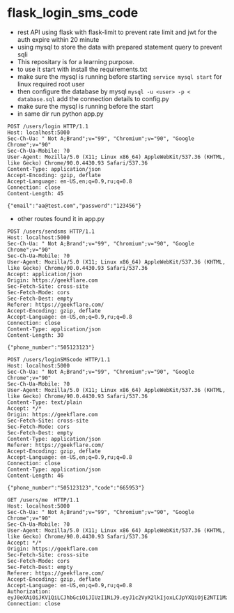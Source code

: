 # flask_login_sms_code
* rest API using flask with flask-limit to prevent rate limit and jwt for the auth expire within 20 minute 
* using mysql to store the data with prepared statement query to prevent sqli 
* This repositary is for a learning purpose.
* to use it start with install the requirements.txt 
* make sure the mysql is running before starting ``` service mysql start ``` for linux required root user 
* then configure the database by mysql ``` mysql -u <user> -p < database.sql ``` add the connection details to config.py
* make sure the mysql is running before the start 
* in same dir run python app.py

```
POST /users/login HTTP/1.1
Host: localhost:5000
Sec-Ch-Ua: " Not A;Brand";v="99", "Chromium";v="90", "Google Chrome";v="90"
Sec-Ch-Ua-Mobile: ?0
User-Agent: Mozilla/5.0 (X11; Linux x86_64) AppleWebKit/537.36 (KHTML, like Gecko) Chrome/90.0.4430.93 Safari/537.36
Content-Type: application/json
Accept-Encoding: gzip, deflate
Accept-Language: en-US,en;q=0.9,ru;q=0.8
Connection: close
Content-Length: 45

{"email":"aa@test.com","password":"123456"}
```

* other routes found it in app.py


```
POST /users/sendsms HTTP/1.1
Host: localhost:5000
Sec-Ch-Ua: " Not A;Brand";v="99", "Chromium";v="90", "Google Chrome";v="90"
Sec-Ch-Ua-Mobile: ?0
User-Agent: Mozilla/5.0 (X11; Linux x86_64) AppleWebKit/537.36 (KHTML, like Gecko) Chrome/90.0.4430.93 Safari/537.36
Accept: application/json
Origin: https://geekflare.com
Sec-Fetch-Site: cross-site
Sec-Fetch-Mode: cors
Sec-Fetch-Dest: empty
Referer: https://geekflare.com/
Accept-Encoding: gzip, deflate
Accept-Language: en-US,en;q=0.9,ru;q=0.8
Connection: close
Content-Type: application/json
Content-Length: 30

{"phone_number":"505123123"}
```

```
POST /users/loginSMScode HTTP/1.1
Host: localhost:5000
Sec-Ch-Ua: " Not A;Brand";v="99", "Chromium";v="90", "Google Chrome";v="90"
Sec-Ch-Ua-Mobile: ?0
User-Agent: Mozilla/5.0 (X11; Linux x86_64) AppleWebKit/537.36 (KHTML, like Gecko) Chrome/90.0.4430.93 Safari/537.36
Content-Type: text/plain
Accept: */*
Origin: https://geekflare.com
Sec-Fetch-Site: cross-site
Sec-Fetch-Mode: cors
Sec-Fetch-Dest: empty
Content-Type: application/json
Referer: https://geekflare.com/
Accept-Encoding: gzip, deflate
Accept-Language: en-US,en;q=0.9,ru;q=0.8
Connection: close
Content-Type: application/json
Content-Length: 46

{"phone_number":"505123123","code":"665953"}
```


```
GET /users/me  HTTP/1.1
Host: localhost:5000
Sec-Ch-Ua: " Not A;Brand";v="99", "Chromium";v="90", "Google Chrome";v="90"
Sec-Ch-Ua-Mobile: ?0
User-Agent: Mozilla/5.0 (X11; Linux x86_64) AppleWebKit/537.36 (KHTML, like Gecko) Chrome/90.0.4430.93 Safari/537.36
Accept: */*
Origin: https://geekflare.com
Sec-Fetch-Site: cross-site
Sec-Fetch-Mode: cors
Sec-Fetch-Dest: empty
Referer: https://geekflare.com/
Accept-Encoding: gzip, deflate
Accept-Language: en-US,en;q=0.9,ru;q=0.8
Authorization: eyJ0eXAiOiJKV1QiLCJhbGciOiJIUzI1NiJ9.eyJ1c2VyX2lkIjoxLCJpYXQiOjE2NTI1Mzk0NzEsImV4cCI6MTY1MjU0MDY3MX0.qWQMe6WIU9jYu3PA76UXT8eCOyhRSELFwuRLkuh8m4Y
Connection: close

```
